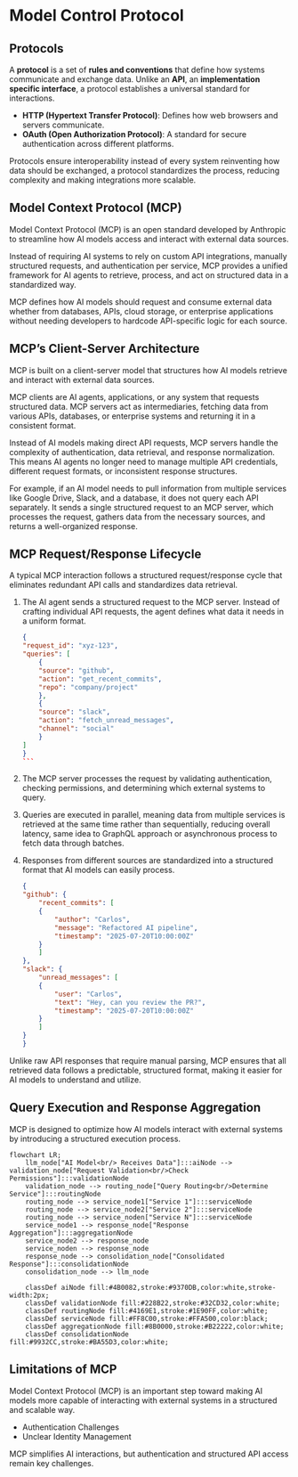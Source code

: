 # Model Control Protocol

## Protocols

A **protocol** is a set of **rules and conventions** that define how systems communicate and exchange data. Unlike an **API**, an **implementation specific interface**, a protocol establishes a universal standard for interactions.

- **HTTP (Hypertext Transfer Protocol)**: Defines how web browsers and servers communicate.
- **OAuth (Open Authorization Protocol)**: A standard for secure authentication across different platforms.

Protocols ensure interoperability instead of every system reinventing how data should be exchanged, a protocol standardizes the process, reducing complexity and making integrations more scalable.


## Model Context Protocol (MCP)

Model Context Protocol (MCP) is an open standard developed by Anthropic to streamline how AI models access and interact with external data sources.

Instead of requiring AI systems to rely on custom API integrations, manually structured requests, and authentication per service, MCP provides a unified framework for AI agents to retrieve, process, and act on structured data in a standardized way.

MCP defines how AI models should request and consume external data whether from databases, APIs, cloud storage, or enterprise applications without needing developers to hardcode API-specific logic for each source.


## MCP’s Client-Server Architecture

MCP is built on a client-server model that structures how AI models retrieve and interact with external data sources.

MCP clients are AI agents, applications, or any system that requests structured data.
MCP servers act as intermediaries, fetching data from various APIs, databases, or enterprise systems and returning it in a consistent format.

Instead of AI models making direct API requests, MCP servers handle the complexity of authentication, data retrieval, and response normalization. This means AI agents no longer need to manage multiple API credentials, different request formats, or inconsistent response structures.

For example, if an AI model needs to pull information from multiple services like Google Drive, Slack, and a database, it does not query each API separately. It sends a single structured request to an MCP server, which processes the request, gathers data from the necessary sources, and returns a well-organized response.

## MCP Request/Response Lifecycle

A typical MCP interaction follows a structured request/response cycle that eliminates redundant API calls and standardizes data retrieval.

1. The AI agent sends a structured request to the MCP server. Instead of crafting individual API requests, the agent defines what data it needs in a uniform format.

    ```json
    {
    "request_id": "xyz-123",
    "queries": [
        {
        "source": "github",
        "action": "get_recent_commits",
        "repo": "company/project"
        },
        {
        "source": "slack",
        "action": "fetch_unread_messages",
        "channel": "social"
        }
    ]
    }
    ‍```

2. The MCP server processes the request by validating authentication, checking permissions, and determining which external systems to query.


3. Queries are executed in parallel, meaning data from multiple services is retrieved at the same time rather than sequentially, reducing overall latency, same idea to GraphQL approach or asynchronous process to fetch data through batches.


4. Responses from different sources are standardized into a structured format that AI models can easily process.

    ```json
    {
    "github": {
        "recent_commits": [
        {
            "author": "Carlos",
            "message": "Refactored AI pipeline",
            "timestamp": "2025-07-20T10:00:00Z"
        }
        ]
    },
    "slack": {
        "unread_messages": [
        {
            "user": "Carlos",
            "text": "Hey, can you review the PR?",
            "timestamp": "2025-07-20T10:00:00Z"
        }
        ]
    }
    }
    ```


Unlike raw API responses that require manual parsing, MCP ensures that all retrieved data follows a predictable, structured format, making it easier for AI models to understand and utilize.


## Query Execution and Response Aggregation

MCP is designed to optimize how AI models interact with external systems by introducing a structured execution process.

```mermaid
flowchart LR;
    llm_node["AI Model<br/> Receives Data"]:::aiNode --> validation_node["Request Validation<br/>Check Permissions"]:::validationNode
    validation_node --> routing_node["Query Routing<br/>Determine Service"]:::routingNode
    routing_node --> service_node1["Service 1"]:::serviceNode
    routing_node --> service_node2["Service 2"]:::serviceNode
    routing_node --> service_noden["Service N"]:::serviceNode
    service_node1 --> response_node["Response Aggregation"]:::aggregationNode
    service_node2 --> response_node
    service_noden --> response_node
    response_node --> consolidation_node["Consolidated Response"]:::consolidationNode
    consolidation_node --> llm_node

    classDef aiNode fill:#4B0082,stroke:#9370DB,color:white,stroke-width:2px;
    classDef validationNode fill:#228B22,stroke:#32CD32,color:white;
    classDef routingNode fill:#4169E1,stroke:#1E90FF,color:white;
    classDef serviceNode fill:#FF8C00,stroke:#FFA500,color:black;
    classDef aggregationNode fill:#8B0000,stroke:#B22222,color:white;
    classDef consolidationNode fill:#9932CC,stroke:#BA55D3,color:white;
```


## Limitations of MCP

Model Context Protocol (MCP) is an important step toward making AI models more capable of interacting with external systems in a structured and scalable way. 

- Authentication Challenges
- Unclear Identity Management


MCP simplifies AI interactions, but authentication and structured API access remain key challenges.
